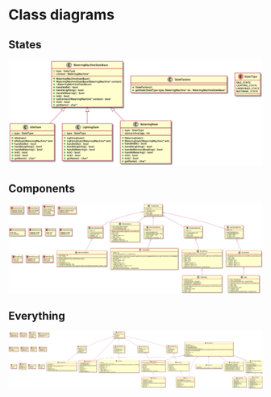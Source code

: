# Class diagrams

## States

![Watering Machine States Class Diagram](images/uml/states.png)
## Components

![Watering Machine Components Class Diagram](images/uml/components.png)
## Everything

![Watering Machine Class Diagram](images/uml/all.png)